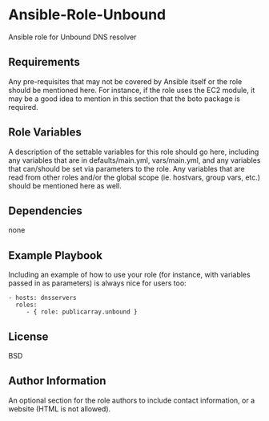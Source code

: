 Ansible-Role-Unbound
=========

Ansible role for Unbound DNS resolver

Requirements
------------

Any pre-requisites that may not be covered by Ansible itself or the role should be mentioned here. For instance, if the role uses the EC2 module, it may be a good idea to mention in this section that the boto package is required.

Role Variables
--------------

A description of the settable variables for this role should go here, including any variables that are in defaults/main.yml, vars/main.yml, and any variables that can/should be set via parameters to the role. Any variables that are read from other roles and/or the global scope (ie. hostvars, group vars, etc.) should be mentioned here as well.

Dependencies
------------

none

Example Playbook
----------------

Including an example of how to use your role (for instance, with variables passed in as parameters) is always nice for users too:

    - hosts: dnsservers
      roles:
         - { role: publicarray.unbound }

License
-------

BSD

Author Information
------------------

An optional section for the role authors to include contact information, or a website (HTML is not allowed).

